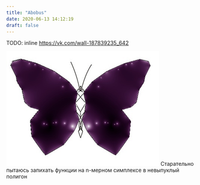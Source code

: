 ```yaml
---
title: "Abobus"
date: 2020-06-13 14:12:19
draft: false
---
```


TODO: inline https://vk.com/wall-187839235_642

![](/img/vk/-j9wQ_zhU1U.jpg)
Старательно пытаюсь запихать функции на n-мерном симплексе в невыпуклый полигон
